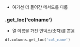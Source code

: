 - 여기선 더 들어간 메서드를 다룸

### .get_loc('colname')
- 열 이름을 가진 인덱스(숫자)를 뽑음
```python
df.columns.get_loc('col_name')
```